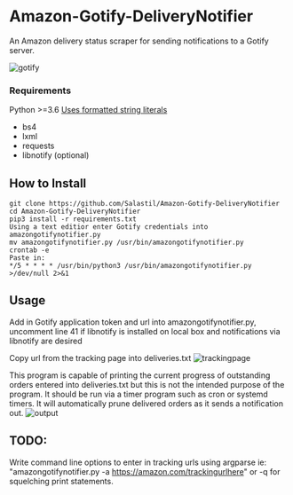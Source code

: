 # Amazon-Gotify-DeliveryNotifier
An Amazon delivery status scraper for sending notifications to a Gotify server.


![gotify](https://user-images.githubusercontent.com/46979341/95823923-7807c880-0cfc-11eb-8739-b11b61b4a219.png)


### Requirements
Python >=3.6 [Uses formatted string literals](https://docs.python.org/3/whatsnew/3.6.html#whatsnew36-pep498)
- bs4
- lxml
- requests
- libnotify (optional)
## How to Install
``` 
git clone https://github.com/Salastil/Amazon-Gotify-DeliveryNotifier
cd Amazon-Gotify-DeliveryNotifier
pip3 install -r requirements.txt
Using a text editior enter Gotify credentials into amazongotifynotifier.py
mv amazongotifynotifier.py /usr/bin/amazongotifynotifier.py
crontab -e
Paste in:
*/5 * * * * /usr/bin/python3 /usr/bin/amazongotifynotifier.py >/dev/null 2>&1
````
## Usage
Add in Gotify application token and url into amazongotifynotifier.py, uncomment line 41 if libnotify is installed on local box and notifications via libnotify are desired

Copy url from the tracking page into deliveries.txt
![trackingpage](https://user-images.githubusercontent.com/46979341/95823925-78a05f00-0cfc-11eb-9e2c-48ac4436d2f2.png)


This program is capable of printing the current progress of outstanding orders entered into deliveries.txt but this is not the intended purpose of the program. It should be run via a timer program such as cron or systemd timers. It will automatically prune delivered orders as it sends a notification out.
![output](https://user-images.githubusercontent.com/46979341/95823924-7807c880-0cfc-11eb-9427-b7744a4845e8.png)

## TODO:

Write command line options to enter in tracking urls using argparse ie: "amazongotifynotifier.py -a https://amazon.com/trackingurlhere" or -q for squelching print statements.
